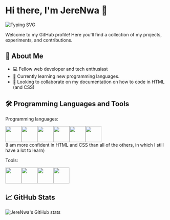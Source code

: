 # Hi there, I'm JereNwa 👋

![Typing SVG](https://readme-typing-svg.demolab.com?font=system-ui&pause=1000&color=000000&width=435&lines=Your+average+young+developer+%F0%9F%92%BB)

Welcome to my GitHub profile! Here you'll find a collection of my projects, experiments, and contributions.

## 🚀 About Me

- 💻 Fellow web developer and tech enthusiast
- 🌱 Currently learning new programming languages.
- 👯 Looking to collaborate on my documentation on how to code in HTML (and CSS)

## 🛠️ Programming Languages and Tools
Programming languages:

<img src="https://cdn.jsdelivr.net/gh/devicons/devicon@latest/icons/html5/html5-original-wordmark.svg" height=50 width=50/><img src="https://cdn.jsdelivr.net/gh/devicons/devicon@latest/icons/css3/css3-original-wordmark.svg" height=50 width=50/><img src="https://cdn.jsdelivr.net/gh/devicons/devicon@latest/icons/javascript/javascript-original.svg" height=50 width=50/><img src="https://cdn.jsdelivr.net/gh/devicons/devicon@latest/icons/cplusplus/cplusplus-original.svg" height=50 width=50/><img src="https://cdn.jsdelivr.net/gh/devicons/devicon@latest/icons/swift/swift-original.svg" height=50 width=50/><img src="https://cdn.jsdelivr.net/gh/devicons/devicon@latest/icons/python/python-original.svg" height=50 width=50/><br/>
(I am more confident in HTML and CSS than all of the others, in which I still have a lot to learn)
          
          

Tools:

<img src="https://cdn.jsdelivr.net/gh/devicons/devicon@latest/icons/github/github-original.svg" height=50 width=50/><img src="https://cdn.jsdelivr.net/gh/devicons/devicon@latest/icons/figma/figma-original.svg" height=50 width=50/><img src="https://cdn.jsdelivr.net/gh/devicons/devicon@latest/icons/canva/canva-original.svg" height=50 width=50/><img src="https://cdn.jsdelivr.net/gh/devicons/devicon@latest/icons/vscode/vscode-original.svg" height=50 width=50/>

## 📈 GitHub Stats

![JereNwa's GitHub stats](https://github-readme-stats.vercel.app/api?username=JereNwa&show_icons=true&theme=default)

<!--
**JereNwa/JereNwa** is a ✨ _special_ ✨ repository because its `README.md` (this file) appears on your GitHub profile.

Here are some ideas to get you started:

- 🔭 I’m currently working on ...
- 🌱 I’m currently learning ...
- 👯 I’m looking to collaborate on ...
- 🤔 I’m looking for help with ...
- 💬 Ask me about ...
- 📫 How to reach me: ...
- 😄 Pronouns: ...
- ⚡ Fun fact: ...
-->
